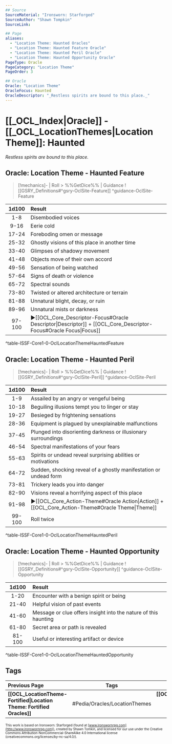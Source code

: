 ```yaml
---
## Source
SourceMaterial: "Ironsworn: Starforged"
SourceAuthor: "Shawn Tompkin"
SourceLink: 

## Page
aliases:
  - "Location Theme: Haunted Oracles"
  - "Location Theme: Haunted Feature Oracle"
  - "Location Theme: Haunted Peril Oracle"
  - "Location Theme: Haunted Opportunity Oracle"
PageType: Oracle
PageCategory: "Location Theme"
PageOrder: 3

## Oracle
Oracle: "Location Theme"
OracleFocus: Haunted
OracleDescriptor: "_Restless spirits are bound to this place._"
---
```

# [[_OCL_Index|Oracle]] - [[_OCL_LocationThemes|Location Theme]]: Haunted
*_Restless spirits are bound to this place._*

## Oracle: Location Theme - Haunted Feature
> [!mechanics]- | Roll > %%GetDice%% | Guidance
> ![[GSRY_Definitions#^gsry-OclSite-Feature]] ^guidance-OclSite-Feature

| 1d100 | Result |
|:---:|:--- |
| 1-8 | Disembodied voices |
| 9-16 | Eerie cold |
| 17-24 | Foreboding omen or message |
| 25-32 | Ghostly visions of this place in another time |
| 33-40 | Glimpses of shadowy movement |
| 41-48 | Objects move of their own accord |
| 49-56 | Sensation of being watched |
| 57-64 | Signs of death or violence |
| 65-72 | Spectral sounds |
| 73-80 | Twisted or altered architecture or terrain |
| 81-88 | Unnatural blight, decay, or ruin |
| 89-96 | Unnatural mists or darkness |
| 97-100 | ▶[[OCL_Core_Descriptor-Focus#Oracle Descriptor\|Descriptor]] + [[OCL_Core_Descriptor-Focus#Oracle Focus\|Focus]] |
^table-ISSF-Core1-0-OclLocationThemeHauntedFeature

## Oracle: Location Theme - Haunted Peril
> [!mechanics]- | Roll > %%GetDice%% | Guidance
> ![[GSRY_Definitions#^gsry-OclSite-Peril]] ^guidance-OclSite-Peril

| 1d100 | Result |
|:---:|:--- |
| 1-9 | Assailed by an angry or vengeful being |
| 10-18 | Beguiling illusions tempt you to linger or stay |
| 19-27 | Besieged by frightening sensations |
| 28-36 | Equipment is plagued by unexplainable malfunctions |
| 37-45 | Plunged into disorienting darkness or illusionary surroundings |
| 46-54 | Spectral manifestations of your fears |
| 55-63 | Spirits or undead reveal surprising abilities or motivations |
| 64-72 | Sudden, shocking reveal of a ghostly manifestation or undead form |
| 73-81 | Trickery leads you into danger |
| 82-90 | Visions reveal a horrifying aspect of this place |
| 91-98 | ▶[[OCL_Core_Action-Theme#Oracle Action\|Action]] + [[OCL_Core_Action-Theme#Oracle Theme\|Theme]] |
| 99-100 | Roll twice |
^table-ISSF-Core1-0-OclLocationThemeHauntedPeril

## Oracle: Location Theme - Haunted Opportunity
> [!mechanics]- | Roll > %%GetDice%% | Guidance
> ![[GSRY_Definitions#^gsry-OclSite-Opportunity]] ^guidance-OclSite-Opportunity

| 1d100 | Result |
|:---:|:--- |
| 1-20 | Encounter with a benign spirit or being |
| 21-40 | Helpful vision of past events |
| 41-60 | Message or clue offers insight into the nature of this haunting |
| 61-80 | Secret area or path is revealed |
| 81-100 | Useful or interesting artifact or device |
^table-ISSF-Core1-0-OclLocationThemeHauntedOpportunity

## Tags
| Previous Page | Tags | Next Page |
|:--- |:---:| ---:|
| **[[OCL_LocationTheme-Fortified\|Location Theme: Fortified Oracles]]** | #Pedia/Oracles/LocationThemes | **[[OCL_LocationTheme-Infested\|Location Theme: Infested Oracles]]** |

<font size=-2>This work is based on Ironsworn: Starforged (found at [www.ironswornrpg.com](http://www.ironswornrpg.com)), created by Shawn Tomkin, and licensed for our use under the Creative Commons Attribution-NonCommercial-ShareAlike 4.0 International license  (creativecommons.org/licenses/by-nc-sa/4.0/).</font>